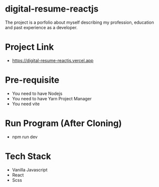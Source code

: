 # digital-resume-reactjs

The project is a porfolio about myself describing my profession, education and past experience as a developer.

# Project Link

* https://digital-resume-reactjs.vercel.app

# Pre-requisite

* You need to have Nodejs
* You need to have Yarn Project Manager
* You need vite

# Run Program (After Cloning)

* npm run dev

# Tech Stack

* Vanilla Javascript
* React
* Scss
